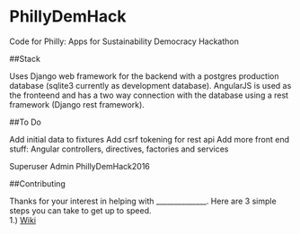 # PhillyDemHack
Code for Philly: Apps for Sustainability Democracy Hackathon

##Stack

Uses Django web framework for the backend with a postgres production database (sqlite3 currently as development database). 
AngularJS is used as the fronteend and has a two way connection with the database using a rest framework (Django rest framework).

##To Do

 Add initial data to fixtures
 Add csrf tokening for rest api
 Add more front end stuff: Angular controllers, directives, factories and services



Superuser
Admin
PhillyDemHack2016

##Contributing

Thanks for your interest in helping with ______________.
Here are 3 simple steps you can take to get up to speed.  
1.) [Wiki](https://github.com/BayoAdejare/PhillyDemHack/wiki)

